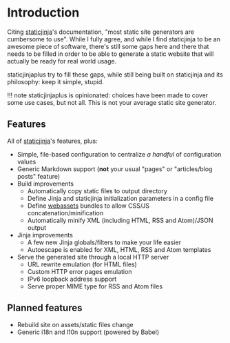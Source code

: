 # Introduction

Citing [staticjinja](https://staticjinja.readthedocs.io/en/latest/)'s documentation, "most static site generators are
cumbersome to use". While I fully agree, and while I find staticjinja to be an awesome piece of software, there's still
some gaps here and there that needs to be filled in order to be able to generate a static website that will actually be
ready for real world usage.

staticjinjaplus try to fill these gaps, while still being built on staticjinja and its philosophy: keep it simple, stupid.

!!! note
     staticjinjaplus is opinionated: choices have been made to cover some use cases, but not all. This is not your average
    static site generator.

## Features

All of [staticjinja](https://staticjinja.readthedocs.io/en/latest/)'s features, plus:

  - Simple, file-based configuration to centralize *a handful* of configuration values
  - Generic Markdown support (**not** your usual "pages" or "articles/blog posts" feature)
  - Build improvements
    - Automatically copy static files to output directory
    - Define Jinja and staticjinja initialization parameters in a config file
    - Define [webassets](https://webassets.readthedocs.io/en/latest/) bundles to allow CSS/JS concatenation/minification
    - Automatically minify XML (including HTML, RSS and Atom)/JSON output
  - Jinja improvements
    - A few new Jinja globals/filters to make your life easier
    - Autoescape is enabled for XML, HTML, RSS and Atom templates
  - Serve the generated site through a local HTTP server
    - URL rewrite emulation (for HTML files)
    - Custom HTTP error pages emulation
    - IPv6 loopback address support
    - Serve proper MIME type for RSS and Atom files

## Planned features

  - Rebuild site on assets/static files change
  - Generic i18n and l10n support (powered by Babel)
